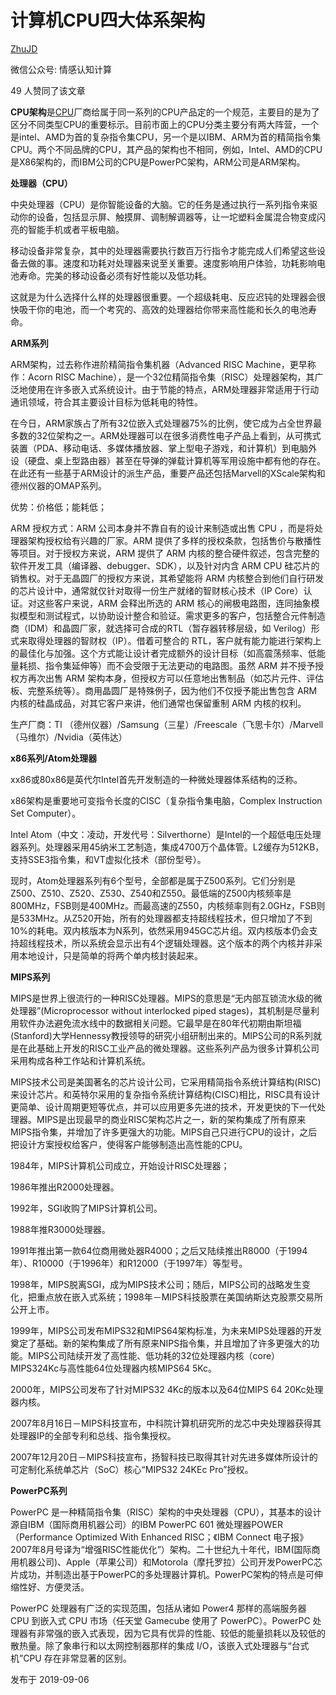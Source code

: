 # 计算机CPU四大体系架构

[ZhuJD](https://www.zhihu.com/people/zhujd-35)

微信公众号: 情感认知计算



49 人赞同了该文章

**CPU架构**是[CPU](https://baike.baidu.com/item/CPU)厂商给属于同一系列的CPU产品定的一个规范，主要目的是为了区分不同类型CPU的重要标示。目前市面上的CPU分类主要分有两大阵营，一个是intel、AMD为首的复杂指令集CPU，另一个是以IBM、ARM为首的精简指令集CPU。两个不同品牌的CPU，其产品的架构也不相同，例如，Intel、AMD的CPU是X86架构的，而IBM公司的CPU是PowerPC架构，ARM公司是ARM架构。

**处理器（CPU）**

中央处理器（CPU）是你智能设备的大脑。它的任务是通过执行一系列指令来驱动你的设备，包括显示屏、触摸屏、调制解调器等，让一坨塑料金属混合物变成闪亮的智能手机或者平板电脑。

移动设备非常复杂，其中的处理器需要执行数百万行指令才能完成人们希望这些设备去做的事。速度和功耗对处理器来说至关重要。速度影响用户体验，功耗影响电池寿命。完美的移动设备必须有好性能以及低功耗。

这就是为什么选择什么样的处理器很重要。一个超级耗电、反应迟钝的处理器会很快吸干你的电池，而一个考究的、高效的处理器给你带来高性能和长久的电池寿命。

**ARM系列**

ARM架构，过去称作进阶精简指令集机器（Advanced RISC Machine，更早称作：Acorn RISC Machine），是一个32位精简指令集（RISC）处理器架构，其广泛地使用在许多嵌入式系统设计。由于节能的特点，ARM处理器非常适用于行动通讯领域，符合其主要设计目标为低耗电的特性。

在今日，ARM家族占了所有32位嵌入式处理器75%的比例，使它成为占全世界最多数的32位架构之一。ARM处理器可以在很多消费性电子产品上看到，从可携式装置（PDA、移动电话、多媒体播放器、掌上型电子游戏，和计算机）到电脑外设（硬盘、桌上型路由器）甚至在导弹的弹载计算机等军用设施中都有他的存在。在此还有一些基于ARM设计的派生产品，重要产品还包括Marvell的XScale架构和德州仪器的OMAP系列。

优势：价格低；能耗低；

ARM 授权方式：ARM 公司本身并不靠自有的设计来制造或出售 CPU ，而是将处理器架构授权给有兴趣的厂家。ARM 提供了多样的授权条款，包括售价与散播性等项目。对于授权方来说，ARM 提供了 ARM 内核的整合硬件叙述，包含完整的软件开发工具（编译器、debugger、SDK），以及针对内含 ARM CPU 硅芯片的销售权。对于无晶圆厂的授权方来说，其希望能将 ARM 内核整合到他们自行研发的芯片设计中，通常就仅针对取得一份生产就绪的智财核心技术（IP Core）认证。对这些客户来说，ARM 会释出所选的 ARM 核心的闸极电路图，连同抽象模拟模型和测试程式，以协助设计整合和验证。需求更多的客户，包括整合元件制造商（IDM）和晶圆厂家，就选择可合成的RTL（暂存器转移层级，如 Verilog）形式来取得处理器的智财权（IP）。借着可整合的 RTL，客户就有能力能进行架构上的最佳化与加强。这个方式能让设计者完成额外的设计目标（如高震荡频率、低能量耗损、指令集延伸等）而不会受限于无法更动的电路图。虽然 ARM 并不授予授权方再次出售 ARM 架构本身，但授权方可以任意地出售制品（如芯片元件、评估板、完整系统等）。商用晶圆厂是特殊例子，因为他们不仅授予能出售包含 ARM 内核的硅晶成品，对其它客户来讲，他们通常也保留重制 ARM 内核的权利。

生产厂商：TI （德州仪器）/Samsung（三星）/Freescale（飞思卡尔）/Marvell（马维尔）/Nvidia（英伟达）

**x86系列/Atom处理器**

xx86或80x86是英代尔Intel首先开发制造的一种微处理器体系结构的泛称。

x86架构是重要地可变指令长度的CISC（复杂指令集电脑，Complex Instruction Set Computer）。

Intel Atom（中文：凌动，开发代号：Silverthorne）是Intel的一个超低电压处理器系列。处理器采用45纳米工艺制造，集成4700万个晶体管。L2缓存为512KB，支持SSE3指令集，和VT虚拟化技术（部份型号）。

现时，Atom处理器系列有6个型号，全部都是属于Z500系列。它们分别是Z500、Z510、Z520、Z530、Z540和Z550。最低端的Z500内核频率是800MHz，FSB则是400MHz。而最高速的Z550，内核频率则有2.0GHz，FSB则是533MHz。从Z520开始，所有的处理器都支持超线程技术，但只增加了不到10%的耗电。双内核版本为N系列，依然采用945GC芯片组。双内核版本仍会支持超线程技术，所以系统会显示出有4个逻辑处理器。这个版本的两个内核并非采用本地设计，只是简单的将两个单内核封装起来。

**MIPS系列**

MIPS是世界上很流行的一种RISC处理器。MIPS的意思是“无内部互锁流水级的微处理器”(Microprocessor without interlocked piped stages)，其机制是尽量利用软件办法避免流水线中的数据相关问题。它最早是在80年代初期由斯坦福(Stanford)大学Hennessy教授领导的研究小组研制出来的。MIPS公司的R系列就是在此基础上开发的RISC工业产品的微处理器。这些系列产品为很多计算机公司采用构成各种工作站和计算机系统。

MIPS技术公司是美国著名的芯片设计公司，它采用精简指令系统计算结构(RISC)来设计芯片。和英特尔采用的复杂指令系统计算结构(CISC)相比，RISC具有设计更简单、设计周期更短等优点，并可以应用更多先进的技术，开发更快的下一代处理器。MIPS是出现最早的商业RISC架构芯片之一，新的架构集成了所有原来MIPS指令集，并增加了许多更强大的功能。MIPS自己只进行CPU的设计，之后把设计方案授权给客户，使得客户能够制造出高性能的CPU。

1984年，MIPS计算机公司成立，开始设计RISC处理器；

1986年推出R2000处理器。

1992年，SGI收购了MIPS计算机公司。

1988年推R3000处理器。

1991年推出第一款64位商用微处器R4000；之后又陆续推出R8000（于1994年）、R10000（于1996年）和R12000（于1997年）等型号。

1998年，MIPS脱离SGI，成为MIPS技术公司；随后，MIPS公司的战略发生变化，把重点放在嵌入式系统；1998年－MIPS科技股票在美国纳斯达克股票交易所公开上市。

1999年，MIPS公司发布MIPS32和MIPS64架构标准，为未来MIPS处理器的开发奠定了基础。新的架构集成了所有原来NIPS指令集，并且增加了许多更强大的功能。MIPS公司陆续开发了高性能、低功耗的32位处理器内核（core）MIPS324Kc与高性能64位处理器内核MIPS64 5Kc。

2000年，MIPS公司发布了针对MIPS32 4Kc的版本以及64位MIPS 64 20Kc处理器内核。

2007年8月16日－MIPS科技宣布，中科院计算机研究所的龙芯中央处理器获得其处理器IP的全部专利和总线、指令集授权。

2007年12月20日－MIPS科技宣布，扬智科技已取得其针对先进多媒体所设计的可定制化系统单芯片（SoC）核心“MIPS32 24KEc Pro”授权。

**PowerPC系列**

PowerPC 是一种精简指令集（RISC）架构的中央处理器（CPU），其基本的设计源自IBM（国际商用机器公司）的IBM PowerPC 601 微处理器POWER（Performance Optimized With Enhanced RISC；《IBM Connect 电子报》2007年8月号译为“增强RISC性能优化”）架构。二十世纪九十年代，IBM(国际商用机器公司)、Apple（苹果公司）和Motorola（摩托罗拉）公司开发PowerPC芯片成功，并制造出基于PowerPC的多处理器计算机。PowerPC架构的特点是可伸缩性好、方便灵活。

PowerPC 处理器有广泛的实现范围，包括从诸如 Power4 那样的高端服务器 CPU 到嵌入式 CPU 市场（任天堂 Gamecube 使用了 PowerPC）。PowerPC 处理器有非常强的嵌入式表现，因为它具有优异的性能、较低的能量损耗以及较低的散热量。除了象串行和以太网控制器那样的集成 I/O，该嵌入式处理器与“台式机”CPU 存在非常显著的区别。

发布于 2019-09-06